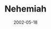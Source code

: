 ---
layout: message
category: message
series: "Icons"
title: "Nehemiah"
date: 2002-05-18
message_id: 281
---